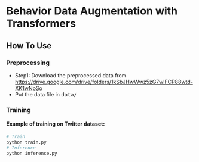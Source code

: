 # Behavior Data Augmentation with Transformers

## How To Use

### Preprocessing
- Step1: Download the preprocessed data from https://drive.google.com/drive/folders/1kSbJHwWwz5zG7wlFCP88wtd-XK1wNpSo
- Put the data file in <tt> data/</tt>

### Training 
#### Example of training on Twitter dataset:
```python
# Train
python train.py
# Inference
python inference.py
```
